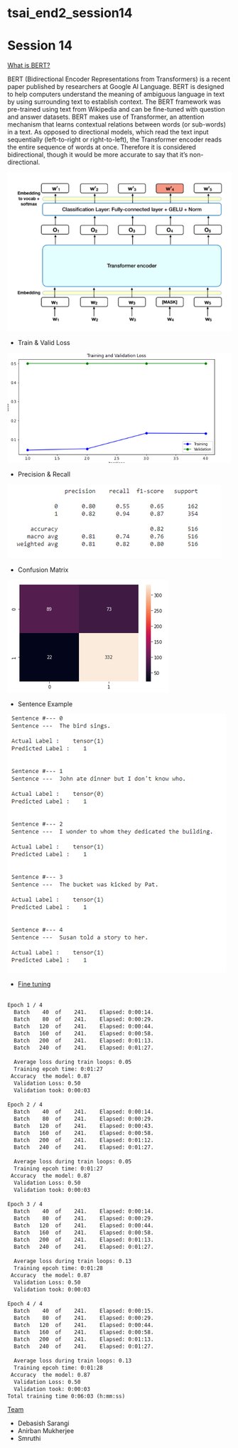 # tsai_end2_session14

# Session 14

 [What is BERT?](#what-is-bert-?)

BERT (Bidirectional Encoder Representations from Transformers) is a recent paper published by researchers at Google AI Language. BERT is designed to help computers understand the meaning of ambiguous language in text by using surrounding text to establish context. The BERT framework was pre-trained using text from Wikipedia and can be fine-tuned with question and answer datasets. BERT makes use of Transformer, an attention mechanism that learns contextual relations between words (or sub-words) in a text. As opposed to directional models, which read the text input sequentially (left-to-right or right-to-left), the Transformer encoder reads the entire sequence of words at once. Therefore it is considered bidirectional, though it would be more accurate to say that it’s non-directional.




![](bert_pic.png)


- Train & Valid Loss

![](train_val_loss.png)


- Precision & Recall

![](precision_recall.png)

- Confusion Matrix

![](Confusion_matrix.png)


- Sentence Example

![](sentence_examples.png)



- [Fine tuning](#fine-tuning)
```

Epoch 1 / 4
  Batch    40  of    241.    Elapsed: 0:00:14.
  Batch    80  of    241.    Elapsed: 0:00:29.
  Batch   120  of    241.    Elapsed: 0:00:44.
  Batch   160  of    241.    Elapsed: 0:00:58.
  Batch   200  of    241.    Elapsed: 0:01:13.
  Batch   240  of    241.    Elapsed: 0:01:27.

  Average loss during train loops: 0.05
  Training epcoh time: 0:01:27
 Accuracy  the model: 0.87
  Validation Loss: 0.50
  Validation took: 0:00:03

Epoch 2 / 4
  Batch    40  of    241.    Elapsed: 0:00:14.
  Batch    80  of    241.    Elapsed: 0:00:29.
  Batch   120  of    241.    Elapsed: 0:00:43.
  Batch   160  of    241.    Elapsed: 0:00:58.
  Batch   200  of    241.    Elapsed: 0:01:12.
  Batch   240  of    241.    Elapsed: 0:01:27.

  Average loss during train loops: 0.05
  Training epcoh time: 0:01:27
 Accuracy  the model: 0.87
  Validation Loss: 0.50
  Validation took: 0:00:03

Epoch 3 / 4
  Batch    40  of    241.    Elapsed: 0:00:14.
  Batch    80  of    241.    Elapsed: 0:00:29.
  Batch   120  of    241.    Elapsed: 0:00:44.
  Batch   160  of    241.    Elapsed: 0:00:58.
  Batch   200  of    241.    Elapsed: 0:01:13.
  Batch   240  of    241.    Elapsed: 0:01:27.

  Average loss during train loops: 0.13
  Training epcoh time: 0:01:28
 Accuracy  the model: 0.87
  Validation Loss: 0.50
  Validation took: 0:00:03

Epoch 4 / 4
  Batch    40  of    241.    Elapsed: 0:00:15.
  Batch    80  of    241.    Elapsed: 0:00:29.
  Batch   120  of    241.    Elapsed: 0:00:44.
  Batch   160  of    241.    Elapsed: 0:00:58.
  Batch   200  of    241.    Elapsed: 0:01:13.
  Batch   240  of    241.    Elapsed: 0:01:27.

  Average loss during train loops: 0.13
  Training epcoh time: 0:01:28
 Accuracy  the model: 0.87
  Validation Loss: 0.50
  Validation took: 0:00:03
Total training time 0:06:03 (h:mm:ss)

```


[Team](#team)
- Debasish Sarangi
- Anirban Mukherjee
- Smruthi 
